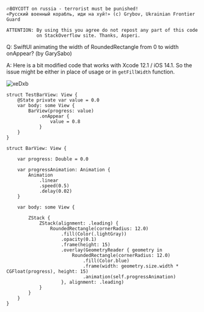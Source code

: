 ```
🔥BOYCOTT on russia - terrorist must be punished!
«Русский военный корабль, иди на хуй!» (c) Grybov, Ukrainian Frontier Guard

ATTENTION: By using this you agree do not repost any part of this code
           on StackOverflow site. Thanks, Asperi.
```

Q: SwiftUI animating the width of RoundedRectangle from 0 to width onAppear? (by GarySabo)

A: Here is a bit modified code that works with Xcode 12.1 / iOS 14.1. So the issue might be either in place of usage or in `getFillWidth` function.

![xeDxb](https://user-images.githubusercontent.com/62171579/176424849-5aa53870-62f7-486b-a367-fe3c850e3d06.gif)

```
struct TestBarView: View {
	@State private var value = 0.0
	var body: some View {
		BarView(progress: value)
			.onAppear {
				value = 0.8
			}
	}
}

struct BarView: View {
	
	var progress: Double = 0.0
	
	var progressAnimation: Animation {
		Animation
			.linear
			.speed(0.5)
			.delay(0.02)
	}
	
	var body: some View {
		
		ZStack {
			ZStack(alignment: .leading) {
				RoundedRectangle(cornerRadius: 12.0)
					.fill(Color(.lightGray))
					.opacity(0.1)
					.frame(height: 15)
					.overlay(GeometryReader { geometry in
						RoundedRectangle(cornerRadius: 12.0)
							.fill(Color.blue)
							.frame(width: geometry.size.width * CGFloat(progress), height: 15)
							.animation(self.progressAnimation)
					}, alignment: .leading)
			}
		}
	}
}
```

